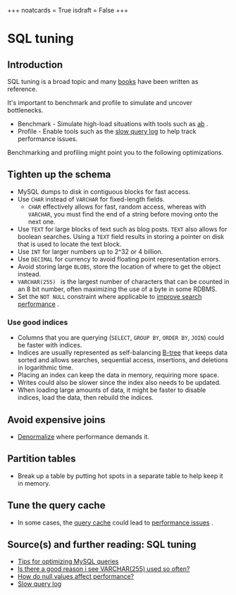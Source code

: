 +++
noatcards = True
isdraft = False
+++

# SQL tuning

## Introduction

SQL tuning is a broad topic and many [books](https://www.amazon.com/s/ref=nb_sb_noss_2?url=search-alias%3Daps&field-keywords=sql+tuning)  have been written as reference.

It's important to benchmark and profile to simulate and uncover bottlenecks.

- Benchmark - Simulate high-load situations with tools such as [ab](http://httpd.apache.org/docs/2.2/programs/ab.html) .
- Profile - Enable tools such as the [slow query log](http://dev.mysql.com/doc/refman/5.7/en/slow-query-log.html)  to help track performance issues.

Benchmarking and profiling might point you to the following optimizations.

## Tighten up the schema

- MySQL dumps to disk in contiguous blocks for fast access.
- Use `CHAR` instead of `VARCHAR` for fixed-length fields.
    - `CHAR` effectively allows for fast, random access, whereas with `VARCHAR`, you must find the end of a string before moving onto the next one.
- Use `TEXT` for large blocks of text such as blog posts. `TEXT` also allows for boolean searches. Using a `TEXT` field results in storing a pointer on disk that is used to locate the text block.
- Use `INT` for larger numbers up to 2^32 or 4 billion.
- Use `DECIMAL` for currency to avoid floating point representation errors.
- Avoid storing large `BLOBS`, store the location of where to get the object instead.
- `VARCHAR(255) ` is the largest number of characters that can be counted in an 8 bit number, often maximizing the use of a byte in some RDBMS.
- Set the `NOT NULL` constraint where applicable to [improve search performance](http://stackoverflow.com/questions/1017239/how-do-null-values-affect-performance-in-a-database-search) .

### Use good indices

- Columns that you are querying (`SELECT`, `GROUP BY`, `ORDER BY`, `JOIN`) could be faster with indices.
- Indices are usually represented as self-balancing [B-tree](https://en.wikipedia.org/wiki/B-tree)  that keeps data sorted and allows searches, sequential access, insertions, and deletions in logarithmic time.
- Placing an index can keep the data in memory, requiring more space.
- Writes could also be slower since the index also needs to be updated.
- When loading large amounts of data, it might be faster to disable indices, load the data, then rebuild the indices.

## Avoid expensive joins

- [Denormalize](https://github.com/donnemartin/system-design-primer#denormalization)  where performance demands it.

## Partition tables

- Break up a table by putting hot spots in a separate table to help keep it in memory.

## Tune the query cache

- In some cases, the [query cache](http://dev.mysql.com/doc/refman/5.7/en/query-cache)  could lead to [performance issues](https://www.percona.com/blog/2014/01/28/10-mysql-performance-tuning-settings-after-installation/) .

## Source(s) and further reading: SQL tuning

- [Tips for optimizing MySQL queries](http://20bits.com/article/10-tips-for-optimizing-mysql-queries-that-dont-suck) 
- [Is there a good reason i see VARCHAR(255) used so often?](http://stackoverflow.com/questions/1217466/is-there-a-good-reason-i-see-varchar255-used-so-often-as-opposed-to-another-l) 
- [How do null values affect performance?](http://stackoverflow.com/questions/1017239/how-do-null-values-affect-performance-in-a-database-search) 
- [Slow query log](http://dev.mysql.com/doc/refman/5.7/en/slow-query-log.html) 